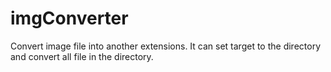 # imgConverter
Convert image file into another extensions. It can set target to the directory and convert all file in the directory.
